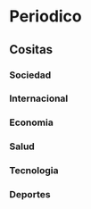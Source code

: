 # Periodico

## Cositas

### Sociedad
### Internacional
### Economia
### Salud
### Tecnologia
### Deportes
